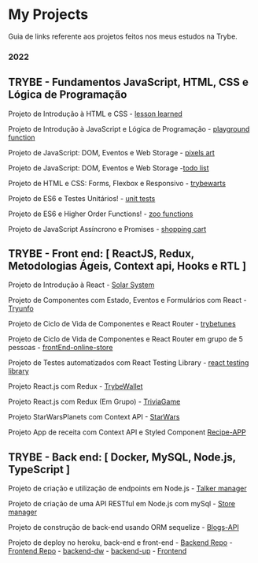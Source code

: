 # My Projects

Guia de links referente aos projetos feitos nos meus estudos na Trybe.

### 2022

## TRYBE - Fundamentos JavaScript, HTML, CSS e Lógica de Programação

Projeto de Introdução à HTML e CSS - [lesson learned](https://github.com/hsbicalho/Project-Lessons-learned)

Projeto de Introdução à JavaScript e Lógica de Programação - [playground function](https://github.com/hsbicalho/Playground-Functions)

Projeto de JavaScript: DOM, Eventos e Web Storage - [pixels art](https://github.com/hsbicalho/Pixel-Art)

Projeto de JavaScript: DOM, Eventos e Web Storage -[todo list](https://github.com/hsbicalho/To-do-List)

Projeto de HTML e CSS: Forms, Flexbox e Responsivo - [trybewarts](https://github.com/hsbicalho/Trybewarts)

Projeto de ES6 e Testes Unitários! - [unit tests](https://github.com/hsbicalho/js-unit-tests)

Projeto de ES6 e Higher Order Functions! - [zoo functions](https://github.com/hsbicalho/Zoo-Functions)

Projeto de JavaScript Assíncrono e Promises - [shopping cart](https://github.com/hsbicalho/Shopping-Cart)

## TRYBE - Front end: [ ReactJS, Redux, Metodologias Ágeis, Context api, Hooks e RTL ]

Projeto de Introdução à React - [Solar System](https://github.com/hsbicalho/Solar-System)

Projeto de Componentes com Estado, Eventos e Formulários com React - [Tryunfo](https://github.com/hsbicalho/Tryunfo)

Projeto de Ciclo de Vida de Componentes e React Router - [trybetunes](https://github.com/hsbicalho/Trybetunes)

Projeto de Ciclo de Vida de Componentes e React Router em grupo de 5 pessoas - [frontEnd-online-store](https://github.com/hsbicalho/Front-end-oline-store)  

Projeto de Testes automatizados com React Testing Library - [react testing library](https://github.com/hsbicalho/ReactTestingLibrary)

Projeto React.js com Redux - [TrybeWallet](https://github.com/hsbicalho/TrybeWallet)

Projeto React.js com Redux (Em Grupo) - [TriviaGame](https://github.com/hsbicalho/TriviaGame)

Projeto StarWarsPlanets com Context API - [StarWars](https://github.com/hsbicalho/StarWars)

Projeto App de receita com Context API e Styled Component [Recipe-APP](https://github.com/hsbicalho/Recipe-App)

## TRYBE - Back end: [ Docker, MySQL, Node.js, TypeScript ]

Projeto de criação e utilização de endpoints em Node.js - [Talker manager](https://github.com/hsbicalho/Talker-Manager)

Projeto de criação de uma API RESTful em Node.js com mySql - [Store manager](https://github.com/hsbicalho/Store-Manager)

Projeto de construção de back-end usando ORM sequelize - [Blogs-API](https://github.com/hsbicalho/Blogs-API)

Projeto de deploy no heroku, back-end e front-end - [Backend Repo](https://github.com/hsbicalho/Stranger-Things-Backend) - [Frontend Repo](https://github.com/hsbicalho/Stranger-Things-Frontend) - [backend-dw](https://hsbicalho-dw.herokuapp.com/) - [backend-up](https://hsbicalho-up.herokuapp.com/) - [Frontend](https://hsbicalho-ft.herokuapp.com/)
